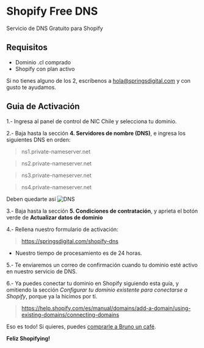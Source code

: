# Shopify Free DNS
Servicio de DNS Gratuito para Shopify

## Requisitos
* Dominio .cl comprado
* Shopify con plan activo

Si no tienes alguno de los 2, escríbenos a hola@springsdigital.com y con gusto te ayudamos.

## Guia de Activación
1.- Ingresa al panel de control de NIC Chile y selecciona tu dominio.

2.- Baja hasta la sección **4. Servidores de nombre (DNS)**, e ingresa los siguientes DNS en orden:
> ns1.private-nameserver.net

> ns2.private-nameserver.net

> ns3.private-nameserver.net

> ns4.private-nameserver.net

Deben quedarte así
![DNS](https://public.store-genius.com/free-dns-nameservers.png "DNS")

3.- Baja hasta la sección **5. Condiciones de contratación**, y aprieta el botón verde de **Actualizar datos de dominio**

4.- Rellena nuestro formulario de activación:
> https://springsdigital.com/shopify-dns
* Nuestro tiempo de procesamiento es de 24 horas.

5.- Te enviaremos un correo de confirmación cuando tu dominio esté activo en nuestro servicio de DNS.

6.- Ya puedes conectar tu dominio en Shopify siguiendo esta guía, y omitiendo la sección *Configurar tu dominio existente para conectarse a Shopify*, porque ya la hicimos por tí.
> https://help.shopify.com/es/manual/domains/add-a-domain/using-existing-domains/connecting-domains

Eso es todo!
Si quieres, puedes [comprarle a Bruno un café](https://buymeacoff.ee/brunocalderon).

**Feliz Shopifying!**
